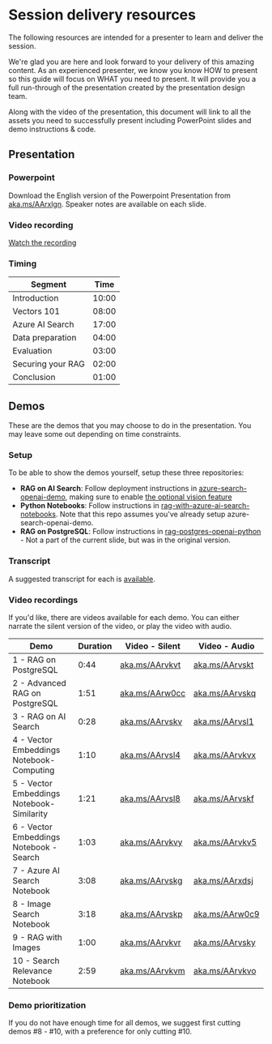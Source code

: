 # Session delivery resources

The following resources are intended for a presenter to learn and deliver the session.

We're glad you are here and look forward to your delivery of this amazing content. As an experienced presenter, we know you know HOW to present so this guide will focus on WHAT you need to present. It will provide you a full run-through of the presentation created by the presentation design team. 

Along with the video of the presentation, this document will link to all the assets you need to successfully present including PowerPoint slides and demo instructions & code.

## Presentation

### Powerpoint

Download the English version of the Powerpoint Presentation from [aka.ms/AArxlgn](https://aka.ms/AArxlgn).
Speaker notes are available on each slide.

### Video recording

[Watch the recording](https://aka.ms/AArzook)

### Timing

| Segment             | Time |
|---------------------|------|
| Introduction        | 10:00 |
| Vectors 101         | 08:00 |
| Azure AI Search     | 17:00 |
| Data preparation    | 04:00 |
| Evaluation          | 03:00 |
| Securing your RAG   | 02:00 |
| Conclusion          | 01:00 |

## Demos

These are the demos that you may choose to do in the presentation. You may leave some out depending on time constraints. 

### Setup

To be able to show the demos yourself, setup these three repositories:

* **RAG on AI Search**: Follow deployment instructions in [azure-search-openai-demo](https://github.com/Azure-Samples/azure-search-openai-demo), making sure to enable [the optional vision feature](https://github.com/Azure-Samples/azure-search-openai-demo/blob/main/docs/gpt4v.md)
* **Python Notebooks**: Follow instructions in [rag-with-azure-ai-search-notebooks](https://github.com/Azure-Samples/rag-with-azure-ai-search-notebooks). Note that this repo assumes you've already setup azure-search-openai-demo.
* **RAG on PostgreSQL**: Follow instructions in [rag-postgres-openai-python](https://github.com/Azure-Samples/rag-postgres-openai-python) - Not a part of the current slide, but was in the original version.

### Transcript

A suggested transcript for each is [available](https://aka.ms/AArw0cd).

### Video recordings

If you'd like, there are videos available for each demo. You can either narrate the silent version of the video, or play the video with audio.

| Demo 	                  | Duration | Video - Silent | Video - Audio |
--------------------------|----------|---------------- |  ----------- |
|  1 - RAG on PostgreSQL  | 0:44     | [aka.ms/AArvkvt](https://aka.ms/AArvkvt) | [aka.ms/AArvskt](https://aka.ms/AArvskt)
|  2 - Advanced RAG on PostgreSQL | 1:51 | [aka.ms/AArw0cc](https://aka.ms/AArw0cc) | [aka.ms/AArvskq](https://aka.ms/AArvskq)
|  3 - RAG on AI Search | 0:28 | [aka.ms/AArvskv](https://aka.ms/AArvskv) | [aka.ms/AArvsl1](https://aka.ms/AArvsl1)
| 4 - Vector Embeddings Notebook- Computing | 1:10 | [aka.ms/AArvsl4](https://aka.ms/AArvsl4) | [aka.ms/AArvkvx](https://aka.ms/AArvkvx)
| 5 - Vector Embeddings Notebook- Similarity | 1:21 | [aka.ms/AArvsl8](https://aka.ms/AArvsl8) | [aka.ms/AArvskf](aka.ms/AArvskf)
| 6 - Vector Embeddings Notebook - Search | 1:03 | [aka.ms/AArvkvy](https://aka.ms/AArvkvy) | [aka.ms/AArvkv5](https://aka.ms/AArvkv5)
| 7 - Azure AI Search Notebook | 3:08 | [aka.ms/AArvskg](https://aka.ms/AArvskg) | [aka.ms/AArxdsj](https://aka.ms/AArxdsj) |
| 8 - Image Search Notebook | 3:18 | [aka.ms/AArvskp](https://aka.ms/AArvskp)  | [aka.ms/AArw0c9](https://aka.ms/AArw0c9) |
| 9 - RAG with Images | 1:00 | [aka.ms/AArvkvr](https://aka.ms/AArvkvr) | [aka.ms/AArvsky](https://aka.ms/AArvsky)
| 10 - Search Relevance Notebook | 2:59 | [aka.ms/AArvkvm](https://aka.ms/AArvkvm) | [aka.ms/AArvkvo](aka.ms/AArvkvo)

### Demo prioritization

If you do not have enough time for all demos, we suggest first cutting demos #8 - #10, with a preference for only cutting #10.
